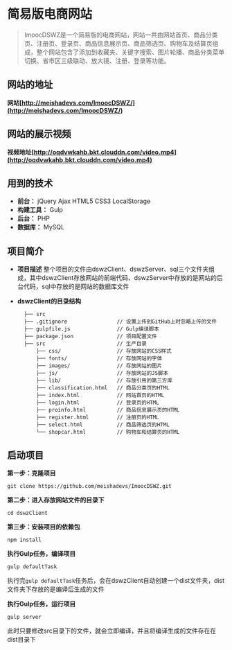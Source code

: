 # 简易版电商网站
> ImoocDSWZ是一个简易版的电商网站，网站一共由网站首页、商品分类页、注册页、登录页、商品信息展示页、商品筛选页、购物车及结算页组成，整个网站包含了添加到收藏夹、关键字搜索、图片轮播、商品分类菜单切换、省市区三级联动、放大镜、注册、登录等功能。

## 网站的地址
**网站[http://meishadevs.com/ImoocDSWZ/](http://meishadevs.com/ImoocDSWZ/)**

## 网站的展示视频
**视频地址[http://oqdvwkahb.bkt.clouddn.com/video.mp4](http://oqdvwkahb.bkt.clouddn.com/video.mp4)**

## 用到的技术
- **前台：** jQuery Ajax HTML5 CSS3 LocalStorage
- **构建工具：** Gulp
- **后台：** PHP
- **数据库：** MySQL

## 项目简介
- **项目描述** 整个项目的文件由dswzClient、dswzServer、sql三个文件夹组成，其中dswzClient存放网站的前端代码、dswzServer中存放的是网站的后台代码，sql中存放的是网站的数据库文件

- **dswzClient的目录结构**

		├── src     
		├── .gitignore                // 设置上传到GitHub上时忽略上传的文件
		├── gulpfile.js               // Gulp编译脚本
		├── package.json              // 项目配置文件
		├── src                       // 生产目录
		    ├── css/                  // 存放网站的CSS样式
		    ├── fonts/                // 存放网站的字体
		    ├── images/               // 存放网站的图片
		    ├── js/                   // 存放网站的JS脚本
		    ├── lib/                  // 存放引用的第三方库
		    ├── classification.html   // 商品分类页的HTML
			├── index.html            // 网站首页的HTML
		    ├── login.html            // 登录页的HTML
		    ├── proinfo.html          // 商品信息展示页的HTML
		    ├── register.html         // 注册页的HTML
		    ├── select.html           // 商品筛选页的HTML
		    └── shopcar.html          // 购物车和结算页的HTML
            
## 启动项目

**第一步：克隆项目**  
```	
git clone https://github.com/meishadevs/ImoocDSWZ.git  
```

**第二步：进入存放网站文件的目录下**  
```
cd dswzClient
```

**第三步：安装项目的依赖包**  
```
npm install
```

**执行Gulp任务，编译项目**  
```
gulp defaultTask
```

执行完`gulp defaultTask`任务后，会在dswzClient自动创建一个dist文件夹，dist文件夹下存放的是编译后生成的文件

**执行Gulp任务，运行项目**
```
gulp server
```

此时只要修改src目录下的文件，就会立即编译，并且将编译生成的文件存在在dist目录下

	



